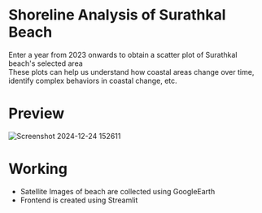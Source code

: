 # Shoreline Analysis of Surathkal Beach
Enter a year from 2023 onwards to obtain a scatter plot of Surathkal beach's selected area
<br>
These plots can help us understand how coastal areas change over time, identify complex behaviors in coastal change, etc.

# Preview
![Screenshot 2024-12-24 152611](https://github.com/user-attachments/assets/d3c9b5f6-291f-4487-ab5b-ef64d86284c8)

# Working
- Satellite Images of beach are collected using GoogleEarth
- Frontend is created using Streamlit
